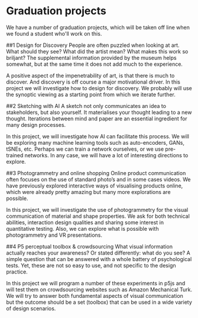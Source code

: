 # Graduation projects

We have a number of graduation projects, which will be taken off line when we found a student who'll work on this. 

##1 Design for Discovery
People are often puzzled when looking at art. What should they see? What did the artist mean? What makes this work so briljant? The supplemental information provided by the museum helps somewhat, but at the same time it does not add much to the experience. 

A positive aspect of the impenetrability of art, is that there is much to discover. And discovery is off course a major motivational driver. In this project we will investigate how to design for discovery. We probably will use the synoptic viewing as a starting point from which we iterate further. 

##2 Sketching with AI
A sketch not only communicates an idea to stakeholders, but also yourself. It materialises your thought leading to a new thought. Iterations between mind and paper are an essential ingredient for many design processes. 

In this project, we will investigate how AI can facilitate this process. We will be exploring many machine learning tools such as auto-encoders, GANs, tSNEs, etc. Perhaps we can train a network ourselves, or we use pre-trained networks. In any case, we will have a lot of interesting directions to explore.

##3 Photogrammetry and online shopping
Online product communication often focuses on the use of standard photo’s and in some cases videos. We have previously explored interactive ways of visualising products online, which were already pretty amazing but many more explorations are possible. 

In this project, we will investigate the use of photogrammetry for the visual communication of material and shape properties. We ask for both technical abilities, interaction design qualities and sharing some interest in quantitative testing. Also, we can explore what is possible with photogrammetry and VR presentations. 

##4 P5 perceptual toolbox & crowdsourcing
What visual information actually reaches your awareness? Or stated differently: what do you see? A simple question that can be answered with a whole battery of psychological tests. Yet, these are not so easy to use, and not specific to the design practice.

In this project we will program a number of these experiments in p5js and will test them on crowdsourcing websites such as Amazon Mechanical Turk. We will try to answer both fundamental aspects of visual communication but the outcome should be a set (toolbox) that can be used in a wide variety of design scenarios. 
